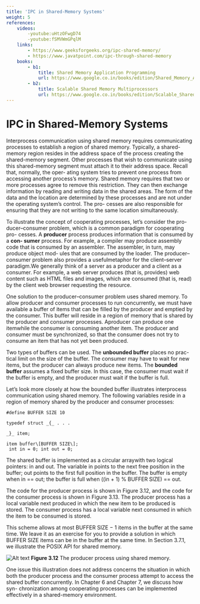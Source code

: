 ```yaml
---
title: 'IPC in Shared-Memory Systems'
weight: 5
references:
    videos:
        -youtube:uHtzOFwgD74 
        -youtube:fSMVWmGPqlM 
    links:
        - https://www.geeksforgeeks.org/ipc-shared-memory/
        - https://www.javatpoint.com/ipc-through-shared-memory
    books:
        - b1:
            title: Shared Memory Application Programming 
            url: https://www.google.co.in/books/edition/Shared_Memory_Application_Programming/djYdCAAAQBAJ?hl=en&gbpv=0
        - b2:
            title: Scalable Shared Memory Multiprocessors 
            url: https://www.google.co.in/books/edition/Scalable_Shared_Memory_Multiprocessors/OJzbBwAAQBAJ?hl=en&gbpv=0
---
```


# IPC in Shared-Memory Systems

Interprocess communication using shared memory requires communicating processes to establish a region of shared memory. Typically, a shared-memory region resides in the address space of the process creating the shared-memory segment. Other processes that wish to communicate using this shared-memory segment must attach it to their address space. Recall that, normally, the oper- ating system tries to prevent one process from accessing another process’s memory. Shared memory requires that two or more processes agree to remove this restriction. They can then exchange information by reading and writing data in the shared areas. The form of the data and the location are determined by these processes and are not under the operating system’s control. The pro- cesses are also responsible for ensuring that they are not writing to the same location simultaneously.  


To illustrate the concept of cooperating processes, let’s consider the pro- ducer–consumer problem, which is a common paradigm for cooperating pro- cesses. A **producer** process produces information that is consumed by a **con- sumer** process. For example, a compiler may produce assembly code that is consumed by an assembler. The assembler, in turn, may produce object mod- ules that are consumed by the loader. The producer–consumer problem also provides a usefulmetaphor for the client–server paradigm.We generally think of a server as a producer and a client as a consumer. For example, a web server produces (that is, provides) web content such as HTML files and images, which are consumed (that is, read) by the client web browser requesting the resource.

One solution to the producer–consumer problem uses shared memory. To allow producer and consumer processes to run concurrently, we must have available a buffer of items that can be filled by the producer and emptied by the consumer. This buffer will reside in a region of memory that is shared by the producer and consumer processes. Aproducer can produce one itemwhile the consumer is consuming another item. The producer and consumer must be synchronized, so that the consumer does not try to consume an item that has not yet been produced.

Two types of buffers can be used. The **unbounded buffer** places no prac- tical limit on the size of the buffer. The consumer may have to wait for new items, but the producer can always produce new items. The **bounded buffer** assumes a fixed buffer size. In this case, the consumer must wait if the buffer is empty, and the producer must wait if the buffer is full.

Let’s look more closely at how the bounded buffer illustrates interprocess communication using shared memory. The following variables reside in a region of memory shared by the producer and consumer processes:
```
#define BUFFER SIZE 10

typedef struct _{_ . . .

_}_ item;

item buffer\[BUFFER SIZE\];
 int in = 0; int out = 0;
```
The shared buffer is implemented as a circular arraywith two logical pointers: in and out. The variable in points to the next free position in the buffer; out points to the first full position in the buffer. The buffer is empty when in == out; the buffer is full when ((in + 1) % BUFFER SIZE) == out.

The code for the producer process is shown in Figure 3.12, and the code for the consumer process is shown in Figure 3.13. The producer process has a local variable next produced in which the new item to be produced is stored. The consumer process has a local variable next consumed in which the item to be consumed is stored.

This scheme allows at most BUFFER SIZE − 1 items in the buffer at the same time. We leave it as an exercise for you to provide a solution in which BUFFER SIZE items can be in the buffer at the same time. In Section 3.7.1, we illustrate the POSIX API for shared memory.  


![Alt text](image-14.png)
**Figure 3.12** The producer process using shared memory.

One issue this illustration does not address concerns the situation in which both the producer process and the consumer process attempt to access the shared buffer concurrently. In Chapter 6 and Chapter 7, we discuss how syn- chronization among cooperating processes can be implemented effectively in a shared-memory environment.
